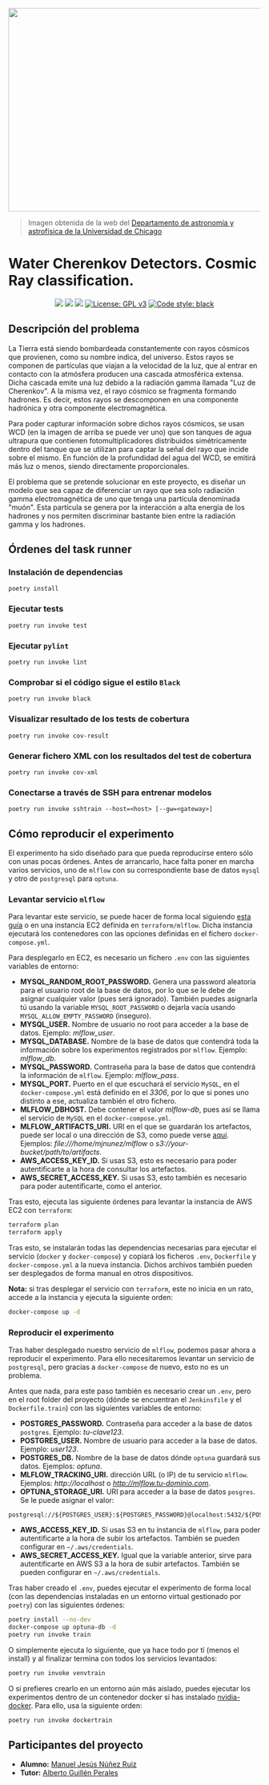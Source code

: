 <p align="center">
    <img width="639" height="406" src="https://astro.uchicago.edu/depot/images/highlight-080224-3_large.jpg">
</p>

> Imagen obtenida de la web del [Departamento de astronomía y astrofísica de la Universidad de Chicago](https://astro.uchicago.edu/research/auger.php)

# Water Cherenkov Detectors. Cosmic Ray classification.
<p align="center">
    <a href='http://jenkins.mjnunez.es/job/TFG/job/main/'><img src='http://jenkins.mjnunez.es/buildStatus/icon?job=TFG%2Fmain'></a>
    <a href="https://www.codacy.com/gh/ManuelJNunez/TFG/dashboard?utm_source=github.com&amp;utm_medium=referral&amp;utm_content=ManuelJNunez/TFG&amp;utm_campaign=Badge_Coverage"><img src="https://app.codacy.com/project/badge/Coverage/e289951e1da6421e82062829ef76ae5d"/></a>
    <a href="https://www.codacy.com/gh/ManuelJNunez/TFG/dashboard?utm_source=github.com&amp;utm_medium=referral&amp;utm_content=ManuelJNunez/TFG&amp;utm_campaign=Badge_Grade"><img src="https://app.codacy.com/project/badge/Grade/e289951e1da6421e82062829ef76ae5d"/></a>
    <a href="https://www.gnu.org/licenses/gpl-3.0"><img alt="License: GPL v3" src="https://img.shields.io/badge/License-GPLv3-blue.svg"></a>
    <a href="https://github.com/psf/black"><img alt = "Code style: black" src="https://img.shields.io/badge/code%20style-black-000000.svg"></a>
</p>

## Descripción del problema

La Tierra está siendo bombardeada constantemente con rayos cósmicos que provienen, como su nombre indica, del universo. Estos rayos se componen de partículas que viajan a la velocidad de la luz, que al entrar en contacto con la atmósfera producen una cascada atmosférica extensa. Dicha cascada emite una luz debido a la radiación gamma llamada "Luz de Cherenkov". A la misma vez, el rayo cósmico se fragmenta formando hadrones. Es decir, estos rayos se descomponen en una componente hadrónica y otra componente electromagnética.

Para poder capturar información sobre dichos rayos cósmicos, se usan WCD (en la imagen de arriba se puede ver uno) que son tanques de agua ultrapura que contienen fotomultiplicadores distribuidos simétricamente dentro del tanque que se utilizan para captar la señal del rayo que incide sobre el mismo. En función de la profundidad del agua del WCD, se emitirá más luz o menos, siendo directamente proporcionales.

El problema que se pretende solucionar en este proyecto, es diseñar un modelo que sea capaz de diferenciar un rayo que sea solo radiación gamma electromagnética de uno que tenga una partícula denominada "muón". Esta partícula se genera por la interacción a alta energía de los hadrones y nos permiten discriminar bastante bien entre la radiación gamma y los hadrones.

## Órdenes del task runner

### Instalación de dependencias

    poetry install

### Ejecutar tests

    poetry run invoke test

### Ejecutar `pylint`

    poetry run invoke lint

### Comprobar si el código sigue el estilo `Black`

    poetry run invoke black

### Visualizar resultado de los tests de cobertura

    poetry run invoke cov-result

### Generar fichero XML con los resultados del test de cobertura

    poetry run invoke cov-xml

### Conectarse a través de SSH para entrenar modelos

    poetry run invoke sshtrain --host=<host> [--gw=<gateway>]

## Cómo reproducir el experimento

El experimento ha sido diseñado para que pueda reproducirse entero sólo con unas pocas órdenes. Antes de arrancarlo, hace falta poner en marcha varios servicios, uno de `mlflow` con su correspondiente base de datos `mysql` y otro de `postgresql` para `optuna`.

### Levantar servicio `mlflow`

Para levantar este servicio, se puede hacer de forma local siguiendo [esta guía](https://www.mlflow.org/docs/latest/tracking.html#scenario-1-mlflow-on-localhost) o en una instancia EC2 definida en `terraform/mlflow`. Dicha instancia ejecutará los contenedores con las opciones definidas en el fichero `docker-compose.yml`.

Para desplegarlo en EC2, es necesario un fichero `.env` con las siguientes variables de entorno:

- **MYSQL_RANDOM_ROOT_PASSWORD.** Genera una password aleatoria para el usuario root de la base de datos, por lo que se le debe de asignar cualquier valor (pues será ignorado). También puedes asignarla tú usando la variable `MYSQL_ROOT_PASSWORD` o dejarla vacía usando `MYSQL_ALLOW_EMPTY_PASSWORD` (inseguro).
- **MYSQL_USER.** Nombre de usuario no root para acceder a la base de datos. Ejemplo: *mlflow_user*.
- **MYSQL_DATABASE.** Nombre de la base de datos que contendrá toda la información sobre los experimentos registrados por `mlflow`. Ejemplo: *mlflow_db*.
- **MYSQL_PASSWORD.** Contraseña para la base de datos que contendrá la información de `mlflow`. Ejemplo: *mlflow_pass*.
- **MYSQL_PORT.** Puerto en el que escuchará el servicio `MySQL`, en el `docker-compose.yml` está definido en el *3306*, por lo que si pones uno distinto a ese, actualiza también el otro fichero.
- **MLFLOW_DBHOST.** Debe contener el valor *mlflow-db*, pues así se llama el servicio de `MySQL` en el `docker-compose.yml`.
- **MLFLOW_ARTIFACTS_URI.** URI en el que se guardarán los artefactos, puede ser local o una dirección de S3, como puede verse [aquí](https://www.mlflow.org/docs/latest/tracking.html#scenario-4-mlflow-with-remote-tracking-server-backend-and-artifact-stores). Ejemplos: *file:///home/mjnunez/mlflow* o *s3://your-bucket/path/to/artifacts*.
- **AWS_ACCESS_KEY_ID.** Si usas S3, esto es necesario para poder autentificarte a la hora de consultar los artefactos.
- **AWS_SECRET_ACCESS_KEY.** Si usas S3, esto también es necesario para poder autentificarte, como el anterior.

Tras esto, ejecuta las siguiente órdenes para levantar la instancia de AWS EC2 con `terraform`:

```sh
terraform plan
terraform apply
```

Tras esto, se instalarán todas las dependencias necesarias para ejecutar el servicio (`docker` y `docker-compose`) y copiará los ficheros `.env`, `Dockerfile` y `docker-compose.yml` a la nueva instancia. Dichos archivos también pueden ser desplegados de forma manual en otros dispositivos.

**Nota:** si tras desplegar el servicio con `terraform`, este no inicia en un rato, accede a la instancia y ejecuta la siguiente orden:

```sh
docker-compose up -d
```

### Reproducir el experimento

Tras haber desplegado nuestro servicio de `mlflow`, podemos pasar ahora a reproducir el experimento. Para ello necesitaremos levantar un servicio de `postgresql`, pero gracias a `docker-compose` de nuevo, esto no es un problema.

Antes que nada, para este paso también es necesario crear un `.env`, pero en el root folder del proyecto (dónde se encuentran el `Jenkinsfile` y el `Dockerfile.train`) con las siguientes variables de entorno:

- **POSTGRES_PASSWORD.** Contraseña para acceder a la base de datos `postgres`. Ejemplo: *tu-clave123*.
- **POSTGRES_USER.** Nombre de usuario para acceder a la base de datos. Ejemplo: *user123*.
- **POSTGRES_DB.** Nombre de la base de datos dónde `optuna` guardará sus datos. Ejemplos: *optuna*.
- **MLFLOW_TRACKING_URI.** dirección URL (o IP) de tu servicio `mlflow`. Ejemplos: *http://localhost* o *http://mlflow.tu-dominio.com*.
- **OPTUNA_STORAGE_URI.** URI para acceder a la base de datos `posgres`. Se le puede asignar el valor:
```plaintext  
postgresql://${POSTGRES_USER}:${POSTGRES_PASSWORD}@localhost:5432/${POSTGRES_DB}
```
- **AWS_ACCESS_KEY_ID.** Si usas S3 en tu instancia de `mlflow`, para poder autentificarte a la hora de subir los artefactos. También se pueden configurar en `~/.aws/credentials`.
- **AWS_SECRET_ACCESS_KEY.** Igual que la variable anterior, sirve para autentificarte en AWS S3 a la hora de subir artefactos. También se pueden configurar en `~/.aws/credentials`.

Tras haber creado el `.env`, puedes ejecutar el experimento de forma local (con las dependencias instaladas en un entorno virtual gestionado por `poetry`) con las siguientes órdenes:

```sh
poetry install --no-dev
docker-compose up optuna-db -d
poetry run invoke train
```

O simplemente ejecuta lo siguiente, que ya hace todo por tí (menos el install) y al finalizar termina con todos los servicios levantados:
```sh
poetry run invoke venvtrain
```

O si prefieres crearlo en un entorno aún más aislado, puedes ejecutar los experimentos dentro de un contenedor docker si has instalado [nvidia-docker](https://docs.nvidia.com/datacenter/cloud-native/container-toolkit/install-guide.html). Para ello, usa la siguiente orden:

```sh
poetry run invoke dockertrain
```

## Participantes del proyecto
-   **Alumno:** [Manuel Jesús Núñez Ruiz](https://github.com/ManuelJNunez)
-   **Tutor:** [Alberto Guillén Perales](https://github.com/aguillenatc)
